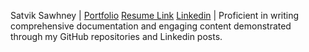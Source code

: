Satvik Sawhney | [Portfolio](https://sawhneysatvik.github.io/SatvikSawhney) [Resume Link](https://drive.google.com/file/d/16DO4llCqsXw_NyVq8Y631MQbDAotECqF/view) [Linkedin](https://www.linkedin.com/in/sawhneysatvik/) | Proficient in writing comprehensive documentation and engaging content demonstrated through my GitHub repositories and Linkedin posts.
